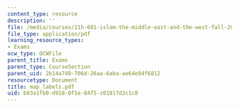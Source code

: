 ```yaml
---
content_type: resource
description: ''
file: /media/courses/21h-601-islam-the-middle-east-and-the-west-fall-2006/b03a1fb0d9180f1e84f5c01817d2c1c0_map_labels.pdf
file_type: application/pdf
learning_resource_types:
- Exams
ocw_type: OCWFile
parent_title: Exams
parent_type: CourseSection
parent_uid: 2b14a749-706d-26aa-6aba-ae64e94f6812
resourcetype: Document
title: map_labels.pdf
uid: b03a1fb0-d918-0f1e-84f5-c01817d2c1c0
---
```

